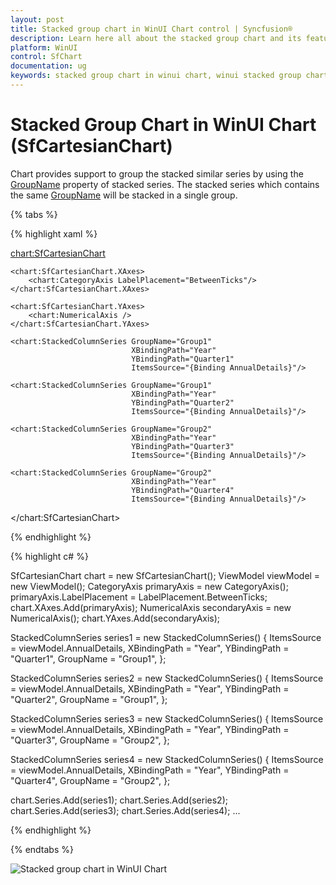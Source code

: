 ```yaml
---
layout: post
title: Stacked group chart in WinUI Chart control | Syncfusion®
description: Learn here all about the stacked group chart and its features in Syncfusion® WinUI Chart (SfCartesianChart) control.
platform: WinUI
control: SfChart
documentation: ug
keywords: stacked group chart in winui chart, winui stacked group chart customization, syncfusion winui stacked group chart, winui sfcartesianchart stacked group chart settings.
---
```


# Stacked Group Chart in WinUI Chart (SfCartesianChart)

Chart provides support to group the stacked similar series by using the [GroupName](https://help.syncfusion.com/cr/winui/Syncfusion.UI.Xaml.Charts.StackedSeriesBase.html#Syncfusion_UI_Xaml_Charts_StackedSeriesBase_GroupName) property of stacked series. The stacked series which contains the same [GroupName](https://help.syncfusion.com/cr/winui/Syncfusion.UI.Xaml.Charts.StackedSeriesBase.html#Syncfusion_UI_Xaml_Charts_StackedSeriesBase_GroupName) will be stacked in a single group.

{% tabs %}

{% highlight xaml %}

<chart:SfCartesianChart>
    
    <chart:SfCartesianChart.XAxes>
        <chart:CategoryAxis LabelPlacement="BetweenTicks"/>
    </chart:SfCartesianChart.XAxes>

    <chart:SfCartesianChart.YAxes>
        <chart:NumericalAxis />
    </chart:SfCartesianChart.YAxes>  
    
    <chart:StackedColumnSeries GroupName="Group1" 
                               XBindingPath="Year" 
                               YBindingPath="Quarter1" 
                               ItemsSource="{Binding AnnualDetails}"/>

    <chart:StackedColumnSeries GroupName="Group1" 
                               XBindingPath="Year" 
                               YBindingPath="Quarter2"
                               ItemsSource="{Binding AnnualDetails}"/>

    <chart:StackedColumnSeries GroupName="Group2" 
                               XBindingPath="Year"  
                               YBindingPath="Quarter3" 
                               ItemsSource="{Binding AnnualDetails}"/>

    <chart:StackedColumnSeries GroupName="Group2" 
                               XBindingPath="Year"
                               YBindingPath="Quarter4" 
                               ItemsSource="{Binding AnnualDetails}"/>

</chart:SfCartesianChart>

{% endhighlight %}

{% highlight c# %}

SfCartesianChart chart = new SfCartesianChart();
ViewModel viewModel = new ViewModel();
CategoryAxis primaryAxis = new CategoryAxis();
primaryAxis.LabelPlacement = LabelPlacement.BetweenTicks;
chart.XAxes.Add(primaryAxis);
NumericalAxis secondaryAxis = new NumericalAxis();
chart.YAxes.Add(secondaryAxis);

StackedColumnSeries series1 = new StackedColumnSeries()
{
    ItemsSource = viewModel.AnnualDetails,
    XBindingPath = "Year",
    YBindingPath = "Quarter1",
    GroupName = "Group1",
};

StackedColumnSeries series2 = new StackedColumnSeries()
{
    ItemsSource = viewModel.AnnualDetails,
    XBindingPath = "Year",
    YBindingPath = "Quarter2",
    GroupName = "Group1",
};

StackedColumnSeries series3 = new StackedColumnSeries()
{
    ItemsSource = viewModel.AnnualDetails,
    XBindingPath = "Year",
    YBindingPath = "Quarter3",
    GroupName = "Group2",
};

StackedColumnSeries series4 = new StackedColumnSeries()
{
    ItemsSource = viewModel.AnnualDetails,
    XBindingPath = "Year",
    YBindingPath = "Quarter4",
    GroupName = "Group2",
};

chart.Series.Add(series1);
chart.Series.Add(series2);
chart.Series.Add(series3);
chart.Series.Add(series4);
...

{% endhighlight %}

{% endtabs %}

![Stacked group chart in WinUI Chart](Grouped_Stacking_Images/WinUI_Chart_GroupingStacked.png)
